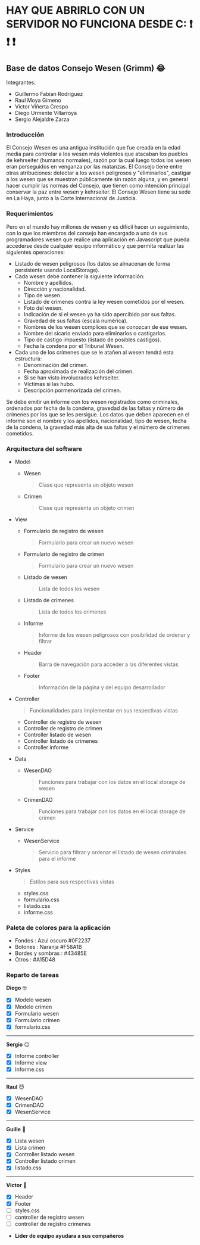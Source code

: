 # **HAY QUE ABRIRLO CON UN SERVIDOR NO FUNCIONA DESDE C:** :exclamation: :exclamation: :exclamation:


## Base de datos Consejo Wesen (Grimm) :joy:

Integrantes:
- Guillermo Fabian Rodriguez
- Raul Moya Gimeno
- Victor Viñerta Crespo
- Diego Urmente Villarroya
- Sergio Alejaldre Zarza

### Introducción
El Consejo Wesen es una antigua institución que fue creada en la edad media para controlar a los wesen más violentos que atacaban los pueblos de kehrseiter (humanos normales), razón por la cual luego todos los wesen eran perseguidos en venganza por las matanzas. El Consejo tiene entre otras atribuciones: detectar a los wesen peligrosos y "eliminarlos", castigar a los wesen que se muestran públicamente sin razón alguna, y en general hacer cumplir las normas del Consejo, que tienen como intención principal conservar la paz entre wesen y kehrseiter. El Consejo Wesen tiene su sede en La Haya, junto a la Corte Internacional de Justicia.

### Requerimientos
Pero en el mundo hay millones de wesen y es difícil hacer un seguimiento, con lo que los miembros del consejo han encargado a uno de sus programadores wesen que realice una aplicación en Javascript que pueda accederse desde cualquier equipo informático y que permita realizar las siguientes operaciones:
- Listado de wesen peligrosos (los datos se almacenan de forma persistente usando LocalStorage).
- Cada wesen debe contener la siguiente información:
    - Nombre y apellidos.
    - Dirección y nacionalidad.
    - Tipo de wesen.
    - Listado de crímenes contra la ley wesen cometidos por el wesen.
    - Foto del wesen.
    - Indicación de si el wesen ya ha sido apercibido por sus faltas.
    - Gravedad de sus faltas (escala numérica).
    - Nombres de los wesen complices que se conozcan de ese wesen.
    - Nombre del sicario enviado para eliminarlos o castigarlos.
    - Tipo de castigo impuesto (listado de posibles castigos).
    - Fecha la condena por el Tribunal Wesen.
- Cada uno de los crímenes que se le atañen al wesen tendrá esta estructura:
    - Denominación del crimen.
    - Fecha aproximada de realización del crimen.
    - Si se han visto involucrados kehrseiter.
    - Víctimas si las hubo.
    - Descripción pormenorizada del crimen.
    
Se debe emitir un informe con los wesen registrados como criminales, ordenados por fecha de la condena, gravedad de las faltas y número de crímenes por los que se les persigue. Los datos que deben aparecen en el informe son el nombre y los apellidos, nacionalidad, tipo de wesen, fecha de la condena, la gravedad más alta de sus faltas y el número de crímenes cometidos.

### Arquitectura del software
- Model
    - Wesen

      > Clase que representa un objeto wesen

    - Crimen
 
      > Clase que representa un objeto crimen
    
- View
    - Formulario de registro de wesen
      
      > Formulario para crear un nuevo wesen 

    - Formulario de registro de crimen

      > Formulario para crear un nuevo wesen 
  
    - Listado de wesen

      > Lista de todos los wesen
  
    - Listado de crimenes

      > Lista de todos los crimenes
  
    - Informe
 
      > Informe de los wesen peligrosos con posibilidad de ordenar  y filtrar

    - Header
 
      > Barra de navegación para acceder a las diferentes vistas
      
    - Footer

      > Información de la página y del equipo desarrollador
      
- Controller
  > Funcionalidades para implementar en sus respectivas vistas
    - Controller de registro de wesen
    - Controller de registro de crimen
    - Controller listado de wesen
    - Controller listado de crimenes
    - Controller informe
- Data
    - WesenDAO

      > Funciones para trabajar con los datos en el local storage de wesen

    - CrimenDAO
 
      > Funciones para trabajar con los datos en el local storage de crimen
    
- Service
    - WesenService
 
      > Servicio para filtrar y ordenar el listado de wesen criminales para el informe
    
- Styles
  > Estilos para sus respectivas vistas
    - styles.css
    - formulario.css
    - listado.css
    - informe.css 

### Paleta de colores para la aplicación
- Fondos : Azul oscuro #0F2237
- Botones : Naranja #F58A1B
- Bordes y sombras : #43485E
- Otros : #A15D48

### Reparto de tareas
**Diego** 🤓
- [x] Modelo wesen
- [x] Modelo crimen
- [x] Formulario wesen
- [x] Formulario crimen
- [x] formulario.css
---
**Sergio** 😐
- [x] Informe controller
- [x] Informe view
- [x] Informe.css
---
**Raul** 😈
- [x] WesenDAO
- [x] CrimenDAO
- [x] WesenService
---
**Guille** 🐧
- [x] Lista wesen
- [x] Lista crimen
- [x] Controller listado wesen
- [x] Controller listado crimen
- [x] listado.css
---
**Victor** 🧓
- [x] Header
- [x] Footer
- [ ] styles.css
- [ ] controller de registro wesen
- [ ] controller de registro crimenes
- **Lider de equipo ayudara a sus compañeros**
